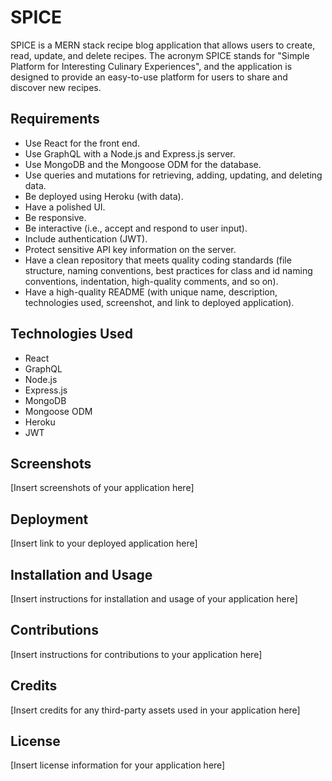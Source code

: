 # SPICE

SPICE is a MERN stack recipe blog application that allows users to create, read, update, and delete recipes. The acronym SPICE stands for "Simple Platform for Interesting Culinary Experiences", and the application is designed to provide an easy-to-use platform for users to share and discover new recipes.

## Requirements

- Use React for the front end.
- Use GraphQL with a Node.js and Express.js server.
- Use MongoDB and the Mongoose ODM for the database.
- Use queries and mutations for retrieving, adding, updating, and deleting data.
- Be deployed using Heroku (with data).
- Have a polished UI.
- Be responsive.
- Be interactive (i.e., accept and respond to user input).
- Include authentication (JWT).
- Protect sensitive API key information on the server.
- Have a clean repository that meets quality coding standards (file structure, naming conventions, best practices for class and id naming conventions, indentation, high-quality comments, and so on).
- Have a high-quality README (with unique name, description, technologies used, screenshot, and link to deployed application).

## Technologies Used

- React
- GraphQL
- Node.js
- Express.js
- MongoDB
- Mongoose ODM
- Heroku
- JWT

## Screenshots

[Insert screenshots of your application here]

## Deployment

[Insert link to your deployed application here]

## Installation and Usage

[Insert instructions for installation and usage of your application here]

## Contributions

[Insert instructions for contributions to your application here]

## Credits

[Insert credits for any third-party assets used in your application here]

## License

[Insert license information for your application here]
